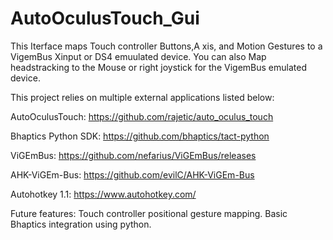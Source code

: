 # AutoOculusTouch_Gui
This Iterface maps Touch controller Buttons,A xis, and Motion Gestures to a VigemBus Xinput or DS4 emuulated device.  You can also Map headstracking to the Mouse or right joystick for the VigemBus emulated device.  

This project relies on multiple external applications listed below:

AutoOculusTouch:  https://github.com/rajetic/auto_oculus_touch

Bhaptics Python SDK: https://github.com/bhaptics/tact-python

ViGEmBus: https://github.com/nefarius/ViGEmBus/releases

AHK-ViGEm-Bus: https://github.com/evilC/AHK-ViGEm-Bus

Autohotkey 1.1: https://www.autohotkey.com/

Future features: Touch controller positional gesture mapping. 
Basic Bhaptics integration using python.  



